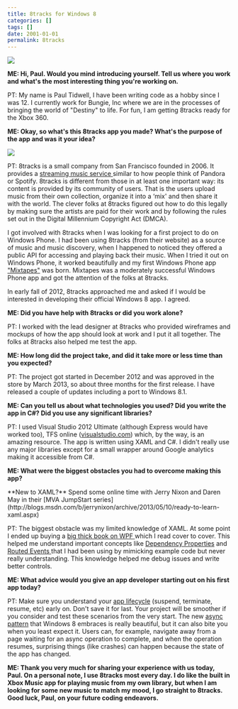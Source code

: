 ```yaml
---
title: 8tracks for Windows 8
categories: []
tags: []
date: 2001-01-01
permalink: 8tracks
---
```


![](http://codefoster.blob.core.windows.net/site/image/b5a49819456248618b1702b05c8feb28/8tracks_01_1.jpg)

**ME: Hi, Paul. Would you mind introducing yourself. Tell us where you work and what's the most interesting thing you're working on.**

PT: My name is Paul Tidwell, I have been writing code as a hobby since I was 12\. I currently work for Bungie, Inc where we are in the processes of bringing the world of "Destiny" to life.  For fun, I am getting 8tracks ready for the Xbox 360.

**ME: Okay, so what's this 8tracks app you made? What's the purpose of the app and was it your idea?**

![](http://codefoster.blob.core.windows.net/site/image/71bde89f09344cb790d903405fd891d9/8tracks_02_1.png)

PT: 8tracks is a small company from San Francisco founded in 2006.  It provides a [streaming music service ](http://8tracks.com/)similar to how people think of Pandora or Spotify. 8tracks is different from those in at least one important way: its content is provided by its community of users. That is the users upload music from their own collection, organize it into a &lsquo;mix' and then share it with the world. The clever folks at 8tracks figured out how to do this legally by making sure the artists are paid for their work and by following the rules set out in the Digital Millennium Copyright Act (DMCA).

I got involved with 8tracks when I was looking for a first project to do on Windows Phone. I had been using 8tracks (from their website) as a source of music and music discovery, when I happened to noticed they offered a public API for accessing and playing back their music. When I tried it out on Windows Phone, it worked beautifully and my first Windows Phone app ["Mixtapes"](http://www.windowsphone.com/en-us/store/app/mixtapes/a059e6b8-c3c8-4131-a198-737bb5314a3a) was born.  Mixtapes was a moderately successful Windows Phone app and got the attention of the folks at 8tracks.

In early fall of 2012, 8tracks approached me and asked if I would be interested in developing their official Windows 8 app. I agreed.

**ME: Did you have help with 8tracks or did you work alone?**

PT: I worked with the lead designer at 8tracks who provided wireframes and mockups of how the app should look at work and I put it all together.  The folks at 8tracks also helped me test the app.

**ME: How long did the project take, and did it take more or less time than you expected?**

PT: The project got started in December 2012 and was approved in the store by March 2013, so about three months for the first release.  I have released a couple of updates including a port to Windows 8.1.

**ME: Can you tell us about what technologies you used? Did you write the app in C#? Did you use any significant libraries?**

PT: I used Visual Studio 2012 Ultimate (although Express would have worked too), TFS online ([visualstudio.com](http://www.visualstudio.com)) which, by the way, is an amazing resource. The app is written using XAML and C#.  I didn't really use any major libraries except for a small wrapper around Google analytics making it accessible from C#.

**ME: What were the biggest obstacles you had to overcome making this app?**

<div class="sidebar right">**New to XAML?** Spend some online time with Jerry Nixon and Daren May in their [MVA JumpStart series](http://blogs.msdn.com/b/jerrynixon/archive/2013/05/10/ready-to-learn-xaml.aspx)</div>

PT: The biggest obstacle was my limited knowledge of XAML. At some point I ended up buying a [big thick book on WPF ](http://www.amazon.com/gp/product/1430272058/ref=as_li_qf_sp_asin_il_tl?ie=UTF8&amp;camp=1789&amp;creative=9325&amp;creativeASIN=1430272058&amp;linkCode=as2&amp;tag=codefostercom-20)which I read cover to cover.  This helped me understand important concepts like [Dependency Properties](http://msdn.microsoft.com/en-us/library/ms752914(v=vs.110).aspx) and [Routed Events ](http://msdn.microsoft.com/en-us/library/ms742806(v=vs.110).aspx)that I had been using by mimicking example code but never really understanding. This knowledge helped me debug issues and write better controls.

**ME: What advice would you give an app developer starting out on his first app today?**

PT: Make sure you understand your [app lifecycle](http://msdn.microsoft.com/en-us/library/windows/apps/hh464925.aspx) (suspend, terminate, resume, etc) early on. Don't save it for last. Your project will be smoother if you consider and test these scenarios from the very start. The new [async pattern](http://msdn.microsoft.com/en-us/library/windows/apps/hh464924.aspx) that Windows 8 embraces is really beautiful, but it can also bite you when you least expect it. Users can, for example, navigate away from a page waiting for an async operation to complete, and when the operation resumes, surprising things (like crashes) can happen because the state of the app has changed.

**ME: Thank you very much for sharing your experience with us today, Paul. On a personal note, I use 8tracks most every day. I do like the built in Xbox Music app for playing music from my own library, but when I am looking for some new music to match my mood, I go straight to 8tracks. Good luck, Paul, on your future coding endeavors.**

 

 